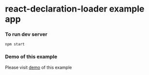 # **react-declaration-loader** example app

### To run dev server

```bash
npm start
```
### Demo of this example

Please visit [demo](https://kudla.github.io/legacy/react-declaration-loader/) of this example
